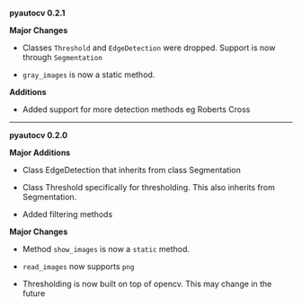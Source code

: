 **pyautocv 0.2.1**

**Major Changes**

* Classes `Threshold` and `EdgeDetection` were dropped. Support is now through `Segmentation`

* `gray_images` is now a static method. 

**Additions**

* Added support for more detection methods eg Roberts Cross

----
**pyautocv 0.2.0**

**Major Additions**
* Class EdgeDetection that inherits from class Segmentation

* Class Threshold specifically for thresholding. This also inherits from Segmentation.

* Added filtering methods

**Major Changes**

* Method `show_images` is now a `static` method.

* `read_images` now supports `png`

* Thresholding is now built on top of opencv. This may change in the future 